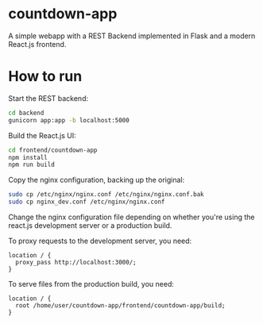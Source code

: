 # countdown-app

A simple webapp with a REST Backend implemented in Flask and a modern React.js frontend.

# How to run

Start the REST backend:

```bash
cd backend
gunicorn app:app -b localhost:5000
```

Build the React.js UI:

```bash
cd frontend/countdown-app
npm install
npm run build
```

Copy the nginx configuration, backing up the original:
```bash
sudo cp /etc/nginx/nginx.conf /etc/nginx/nginx.conf.bak
sudo cp nginx_dev.conf /etc/nginx/nginx.conf
```

Change the nginx configuration file depending on whether you're using the react.js development server or a production build.

To proxy requests to the development server, you need:

```
location / {
  proxy_pass http://localhost:3000/;
}
```

To serve files from the production build, you need:

```
location / {
  root /home/user/countdown-app/frontend/countdown-app/build;
}
```
